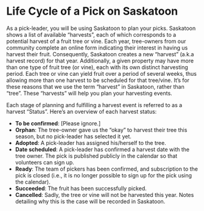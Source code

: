 # Life Cycle of a Pick on Saskatoon

As a pick-leader, you will be using Saskatoon to plan your picks. Saskatoon shows a list of available “harvests”, each of which corresponds to a potential harvest of a fruit tree or vine.
Each year, tree-owners from our community complete an online form indicating their interest in having us harvest their fruit. Consequently, Saskatoon creates a new “harvest” (a.k.a harvest record) for that year. Additionally, a given property may have more than one type of fruit tree (or vine), each with its own distinct harvesting period. Each tree or vine can yield fruit over a period of several weeks, thus allowing more than one harvest to be scheduled for that tree/vine. It’s for these reasons that we use the term “harvest” in Saskatoon, rather than “tree”. These “harvests” will help you plan your harvesting events.

Each stage of planning and fulfilling a harvest event is referred to as a harvest “Status”. Here’s an overview of each harvest status:

- **To be confirmed**: [Please ignore.]
- **Orphan**: The tree-owner gave us the “okay” to harvest their tree this season, but no pick-leader has selected it yet.
- **Adopted**: A pick-leader has assigned his/herself to the tree.
- **Date scheduled**: A pick-leader has confirmed a harvest date with the tree owner. The pick is published publicly in the calendar so that volunteers can sign up.
- **Ready**: The team of pickers has been confirmed, and subscription to the pick is closed (i.e., it is no longer possible to sign up for the pick using the calendar).
- **Succeeded**: The fruit has been successfully picked.
- **Cancelled**: Sadly, the tree or vine will not be harvested this year. Notes detailing why this is the case will be recorded in Saskatoon.
